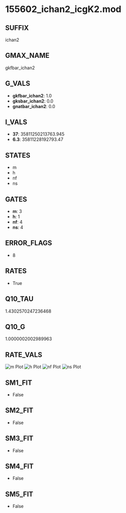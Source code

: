 # 155602_ichan2_icgK2.mod

## SUFFIX

ichan2

## GMAX_NAME

gkfbar_ichan2

## G_VALS

- **gkfbar_ichan2**: 1.0
- **gksbar_ichan2**: 0.0
- **gnatbar_ichan2**: 0.0

## I_VALS

- **37**: 35811250213763.945
- **6.3**: 35811228192793.47

## STATES

- m
- h
- nf
- ns

## GATES

- **m**: 3
- **h**: 1
- **nf**: 4
- **ns**: 4

## ERROR_FLAGS

- 8

## RATES

- True

## Q10_TAU

1.4302570247236468

## Q10_G

1.0000002002989963

## RATE_VALS

![m Plot](/Users/pbozelos/Dropbox/icg-Chai-Panos/supermodels/output_markdown_files/K/155602_ichan2_icgK2.mod/images/m.png)
![h Plot](/Users/pbozelos/Dropbox/icg-Chai-Panos/supermodels/output_markdown_files/K/155602_ichan2_icgK2.mod/images/h.png)
![nf Plot](/Users/pbozelos/Dropbox/icg-Chai-Panos/supermodels/output_markdown_files/K/155602_ichan2_icgK2.mod/images/nf.png)
![ns Plot](/Users/pbozelos/Dropbox/icg-Chai-Panos/supermodels/output_markdown_files/K/155602_ichan2_icgK2.mod/images/ns.png)

## SM1_FIT

- False

## SM2_FIT

- False

## SM3_FIT

- False

## SM4_FIT

- False

## SM5_FIT

- False

